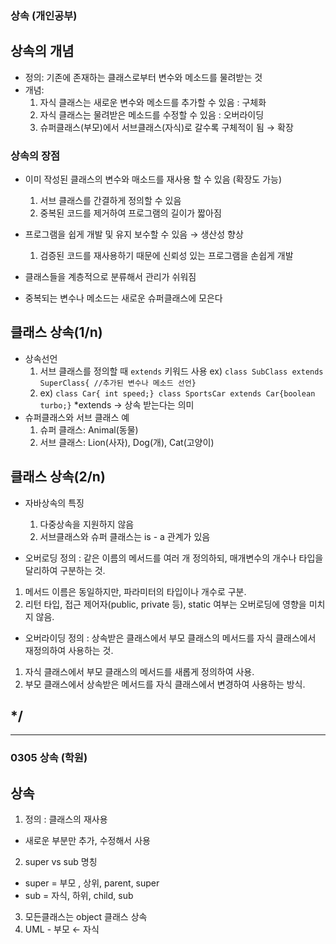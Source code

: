 ### 상속 (개인공부)
## 상속의 개념
- 정의: 기존에 존재하는 클래스로부터 변수와 메소드를 물려받는 것
- 개념:
  1. 자식 클래스는 새로운 변수와 메소드를 추가할 수 있음 : 구체화
  2. 자식 클래스는 물려받은 메소드를 수정할 수 있음 : 오버라이딩
  3. 슈퍼클래스(부모)에서 서브클래스(자식)로 갈수록 구체적이 됨 → 확장

### 상속의 장점
- 이미 작성된 클래스의 변수와 매소드를 재사용 할 수 있음 (확장도 가능)
  1. 서브 클래스를 간결하게 정의할 수 있음
  2. 중복된 코드를 제거하여 프로그램의 길이가 짧아짐
 
- 프로그램을 쉽게 개발 및 유지 보수할 수 있음 → 생산성 향상
  1. 검증된 코드를 재사용하기 때문에 신뢰성 있는 프로그램을 손쉽게 개발
- 클래스들을 계층적으로 분류해서 관리가 쉬워짐
- 중복되는 변수나 메소드는 새로운 슈퍼클래스에 모은다

## 클래스 상속(1/n)
- 상속선언
  1. 서브 클래스를 정의할 때 `extends` 키워드 사용 ex) `class SubClass extends SuperClass{ //추가된 변수나 메소드 선언}`
  2. ex)
     `class Car{ int speed;}
     class SportsCar extends Car{boolean turbo;}` *extends → 상속 받는다는 의미
- 슈퍼클래스와 서브 클래스 예
  1. 슈퍼 클래스: Animal(동물)
  2. 서브 클래스: Lion(사자), Dog(개), Cat(고양이)

## 클래스 상속(2/n)
- 자바상속의 특징
  1. 다중상속을 지원하지 않음
  2. 서브클래스와 슈퍼 클래스는 is - a 관계가 있음



- 오버로딩
정의 : 같은 이름의 메서드를 여러 개 정의하되, 매개변수의 개수나 타입을 달리하여 구분하는 것.
1. 메서드 이름은 동일하지만, 파라미터의 타입이나 개수로 구분.
2. 리턴 타입, 접근 제어자(public, private 등), static 여부는 오버로딩에 영향을 미치지 않음.

- 오버라이딩
정의 : 상속받은 클래스에서 부모 클래스의 메서드를 자식 클래스에서 재정의하여 사용하는 것.
1. 자식 클래스에서 부모 클래스의 메서드를 새롭게 정의하여 사용.
2. 부모 클래스에서 상속받은 메서드를 자식 클래스에서 변경하여 사용하는 방식.

*/
---
---
### 0305 상속 (학원)

## 상속 
1. 정의 : 클래스의 재사용
  - 새로운 부분만 추가, 수정해서 사용
2. super vs sub 명칭
  - super = 부모 , 상위, parent, super
  - sub = 자식, 하위, child, sub
3. 모든클래스는 object 클래스 상속
4. UML - 부모 ← 자식





















